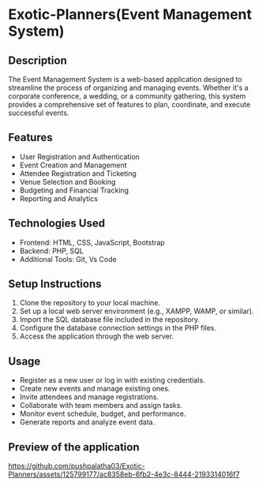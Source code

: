 # Exotic-Planners(Event Management System)
## Description
The Event Management System is a web-based application designed to streamline the process of organizing and managing events. Whether it's a corporate conference, a wedding, or a community gathering, this system provides a comprehensive set of features to plan, coordinate, and execute successful events.

## Features
- User Registration and Authentication
- Event Creation and Management
- Attendee Registration and Ticketing
- Venue Selection and Booking
- Budgeting and Financial Tracking
- Reporting and Analytics
## Technologies Used
- Frontend: HTML, CSS, JavaScript, Bootstrap
- Backend: PHP, SQL
- Additional Tools: Git, Vs Code
## Setup Instructions
1. Clone the repository to your local machine.
2. Set up a local web server environment (e.g., XAMPP, WAMP, or similar).
3. Import the SQL database file included in the repository. 
4. Configure the database connection settings in the PHP files.
5. Access the application through the web server.
## Usage
- Register as a new user or log in with existing credentials.
- Create new events and manage existing ones.
- Invite attendees and manage registrations.
- Collaborate with team members and assign tasks.
- Monitor event schedule, budget, and performance.
- Generate reports and analyze event data.



## Preview of the application
https://github.com/pushpalatha03/Exotic-Planners/assets/125799177/ac8358eb-6fb2-4e3c-8444-2193314016f7




